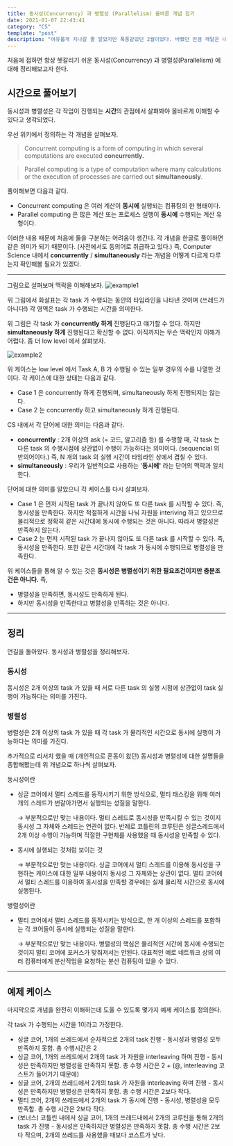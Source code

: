 ```yaml
---
title: 동시성(Concurrency) 과 병렬성 (Parallelism) 올바른 개념 잡기
date: 2021-01-07 22:43:41
category: "CS"
template: "post"
description: "여유롭게 지나갈 줄 알았지만 폭풍같았던 2월이었다. 바빴던 만큼 깨달은 내용이 많아 짧게 정리했다."
---
```


처음에 접하면 항상 헷갈리기 쉬운 동시성(Concurrency) 과 병렬성(Parallelism) 에 대해 정리해보고자 한다. 

## 시간으로 풀어보기

동시성과 병렬성은 각 작업이 진행되는 **시간**의 관점에서 살펴봐야 올바르게 이해할 수 있다고 생각되었다. 

우선 위키에서 정의하는 각 개념을 살펴보자.

> Concurrent computing is a form of computing in which several computations are executed **concurrently.**

> Parallel computing is a type of computation where many calculations or the execution of processes are carried out **simultaneously**.

풀이해보면 다음과 같다.

- Concurrent computing 은 여러 계산이 **동시에** 실행되는 컴퓨팅의 한 형태이다.
- Parallel computing 은 많은 계산 또는 프로세스 실행이 **동시에** 수행되는 계산 유형이다.

  
이러한 내용 때문에 처음에 둘을 구분하는 어려움이 생긴다. 각 개념을 한글로 풀이하면 같은 의미가 되기 때문이다. (사전에서도 동의어로 취급하고 있다.) 즉, Computer Science 내에서 **concurrently** / **simultaneously**  라는 개념을 어떻게 다르게 다루는지 확인해볼 필요가 있겠다.

---
그림으로 살펴보며 맥락을 이해해보자.
![example1](/media/post/concurrency_parallelism/1.png)

위 그림에서 화살표는 각 task 가 수행되는 동안의 타임라인을 나타낸 것이며 (쓰레드가 아니다!) 각 영역은 task 가 수행되는 시간을 의미한다. 

위 그림은 각 task 가 **concurrently 하게** 진행된다고 얘기할 수 있다. 하지만 **simultaneously 하게** 진행된다고 확신할 수 없다. 아직까지는 무슨 맥락인지 이해가 어렵다. 좀 더 low level 에서 살펴보자.

![example2](/media/post/concurrency_parallelism/2.png)

위 케이스는  low level 에서 Task A, B 가 수행될 수 있는 일부 경우의 수를 나열한 것이다. 각 케이스에 대한 상태는 다음과 같다.

- Case 1 은 concurrently 하게 진행되며, simultaneously 하게 진행되지는 않는다.
- Case 2 는 concurrently 하고 simultaneously 하게 진행된다.

CS 내에서 각 단어에 대한 의미는 다음과 같다.

- **concurrently** : 2개 이상의 ask (= 코드, 알고리즘 등) 를 수행할 때, 각 task 는 다른 task 의 수행시점에 상관없이 수행이 가능하다는 의미이다. (sequencial 의 반의어이다.) 즉, N 개의 task 의 실행 시간이 타임라인 상에서 겹칠 수 있다.
- **simultaneously** : 우리가 일반적으로 사용하는 '**동시에'** 라는 단어의 맥락과 일치한다.

단어에 대한 의미를 알았으니 각 케이스를 다시 살펴보자.

- Case 1 은 먼저 시작된 task 가 끝나지 않아도 또 다른 task 를 시작할 수 있다. 즉, 동시성을 만족한다. 하지만 적절하게 시간을 나눠 자원을 interiving 하고 있으므로 물리적으로 정확히 같은 시간대에 동시에 수행되는 것은 아니다.  따라서 병렬성은 만족하지 않는다.
- Case 2 는 먼저 시작된 task 가 끝나지 않아도 또 다른 task 를 시작할 수 있다. 즉, 동시성을 만족한다. 또한 같은 시간대에 각 task 가 동시에 수행되므로 병렬성을 만족한다.

  

위 케이스들을 통해 알 수 있는 것은 **동시성은 병렬성이기 위한 필요조건이지만 충분조건은 아니다.** 즉, 

- 병렬성을 만족하면, 동시성도 만족하게 된다.
- 하지만 동시성을 만족한다고 병렬성을 만족하는 것은 아니다.

---
## 정리

먼길을 돌아왔다. 동시성과 병렬성을 정리해보자.

### 동시성

동시성은 2개 이상의 task 가 있을 때 서로 다른 task 의 실행 시점에 상관없이 task 실행이 가능하다는 의미를 가진다. 

### 병렬성

병렬성은 2개 이상의 task 가 있을 때 각 task 가 물리적인 시간으로 동시에 실행이 가능하다는 의미를 가진다.

추가적으로 리서치 했을 때 (개인적으로 혼동이 왔던) 동시성과 병렬성에 대한 설명들을 종합해봤는데 위 개념으로 하나씩 살펴보자.

동시성이란

- 싱글 코어에서 멀티 스레드를 동작시키기 위한 방식으로, 멀티 태스킹을 위해 여러 개의 스레드가 번갈아가면서 실행되는 성질을 말한다.

    → 부분적으로만 맞는 내용이다. 멀티 스레드로 동시성을 만족시킬 수 있는 것이지 동시성 그 자체와 스레드는 연관이 없다. 반례로 코틀린의 코루틴은 싱글스레드에서 2개 이상 수행이 가능하며 적절한 구현체를 사용했을 때 동시성을 만족할 수 있다.

- 동시에 실행되는 것처럼 보이는 것

    → 부분적으로만 맞는 내용이다. 싱글 코어에서 멀티 스레드를 이용해 동시성을 구현하는 케이스에 대한 일부 내용이지 동시성 그 자체와는 상관이 없다. 멀티 코어에서 멀티 스레드를 이용하여 동시성을 만족할 경우에는 실제 물리적 시간으로 동시에 실행된다.

병렬성이란

- 멀티 코어에서 멀티 스레드를 동작시키는 방식으로, 한 개 이상의 스레드를 포함하는 각 코어들이 동시에 실행되는 성질을 말한다.

    → 부분적으로만 맞는 내용이다. 병렬성의 핵심은 물리적인 시간에 동시에 수행되는 것이지 멀티 코어에 포커스가 맞춰져서는 안된다. 대표적인 예로 네트워크 상의 여러 컴퓨터에게 분산작업을 요청하는 분산 컴퓨팅이 있을 수 있다.

---
## 예제 케이스

마지막으로 개념을 완전히 이해하는데 도울 수 있도록 몇가지 예제 케이스를 정의한다.

각 task 가 수행되는 시간을 1이라고 가정한다.

- 싱글 코어, 1개의 쓰레드에서 순차적으로 2개의 task 진행 - 동시성과 병렬성 모두 만족하지 못함. 총 수행시간은 2
- 싱글 코어, 1개의 쓰레드에서 2개의 task 가 자원을 interleaving 하며 진행 - 동시성은 만족하지만 병렬성을 만족하지 못함. 총 수행 시간은 2 + (@, interleaving 코스트가 들어가기 때문에)
- 싱글 코어, 2개의 쓰레드에서 2개의 task 가 자원을 interleaving 하며 진행 - 동시성은 만족하지만 병렬성은 만족하지 못함. 총 수행 시간은 2보다 작다.
- 멀티 코어, 2개의 쓰레드에서 2개의 task 가 동시에 진행 - 동시성, 병렬성을 모두 만족함. 총 수행 시간은 2보다 작다.
- (보너스) 코틀린 내에서 싱글 코어, 1개의 쓰레드내에서 2개의 코루틴을 통해 2개의 task 가 진행 - 동시성은 만족하지만 병렬성은 만족하지 못함. 총 수행 시간은 2보다 작으며, 2개의 쓰레드를 사용했을 때보다 코스트가 낮다.